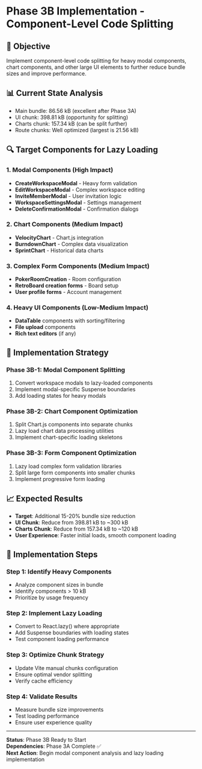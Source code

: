 # Phase 3B Implementation - Component-Level Code Splitting

## 🎯 Objective

Implement component-level code splitting for heavy modal components, chart components, and other large UI elements to further reduce bundle sizes and improve performance.

## 📊 Current State Analysis

- Main bundle: 86.56 kB (excellent after Phase 3A)
- UI chunk: 398.81 kB (opportunity for splitting)
- Charts chunk: 157.34 kB (can be split further)
- Route chunks: Well optimized (largest is 21.56 kB)

## 🔍 Target Components for Lazy Loading

### 1. Modal Components (High Impact)

- **CreateWorkspaceModal** - Heavy form validation
- **EditWorkspaceModal** - Complex workspace editing
- **InviteMemberModal** - User invitation logic
- **WorkspaceSettingsModal** - Settings management
- **DeleteConfirmationModal** - Confirmation dialogs

### 2. Chart Components (Medium Impact)

- **VelocityChart** - Chart.js integration
- **BurndownChart** - Complex data visualization
- **SprintChart** - Historical data charts

### 3. Complex Form Components (Medium Impact)

- **PokerRoomCreation** - Room configuration
- **RetroBoard creation forms** - Board setup
- **User profile forms** - Account management

### 4. Heavy UI Components (Low-Medium Impact)

- **DataTable** components with sorting/filtering
- **File upload** components
- **Rich text editors** (if any)

## 🚀 Implementation Strategy

### Phase 3B-1: Modal Component Splitting

1. Convert workspace modals to lazy-loaded components
2. Implement modal-specific Suspense boundaries
3. Add loading states for heavy modals

### Phase 3B-2: Chart Component Optimization

1. Split Chart.js components into separate chunks
2. Lazy load chart data processing utilities
3. Implement chart-specific loading skeletons

### Phase 3B-3: Form Component Optimization

1. Lazy load complex form validation libraries
2. Split large form components into smaller chunks
3. Implement progressive form loading

## 📈 Expected Results

- **Target**: Additional 15-20% bundle size reduction
- **UI Chunk**: Reduce from 398.81 kB to ~300 kB
- **Charts Chunk**: Reduce from 157.34 kB to ~120 kB
- **User Experience**: Faster initial loads, smooth component loading

## 🔧 Implementation Steps

### Step 1: Identify Heavy Components

- Analyze component sizes in bundle
- Identify components > 10 kB
- Prioritize by usage frequency

### Step 2: Implement Lazy Loading

- Convert to React.lazy() where appropriate
- Add Suspense boundaries with loading states
- Test component loading performance

### Step 3: Optimize Chunk Strategy

- Update Vite manual chunks configuration
- Ensure optimal vendor splitting
- Verify cache efficiency

### Step 4: Validate Results

- Measure bundle size improvements
- Test loading performance
- Ensure user experience quality

---

**Status**: Phase 3B Ready to Start  
**Dependencies**: Phase 3A Complete ✅  
**Next Action**: Begin modal component analysis and lazy loading implementation
